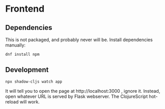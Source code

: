 # Frontend

## Dependencies

This is not packaged, and probably never will be. Install dependencies
manually:

```
dnf install npm
```

## Development

```
npx shadow-cljs watch app
```

It will tell you to open the page at http://localhost:3000 , ignore
it. Instead, open whatever URL is served by Flask webserver. The
ClojureScript hot-reload will work.
